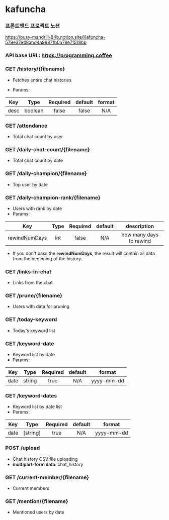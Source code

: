 # kafuncha

### 프론트엔드 프로젝트 노션

https://busy-mandrill-84b.notion.site/Kafuncha-579e37e48abd4a9887fb0a78e7f518bb

### API base URL: https://programming.coffee

### GET /history/{filename}

- Fetches entire chat histories

- Params:

| Key   | Type    | Required   | default   | format |
| :---: | :-----: | :--------: | :-------: | :----: |
| desc  | boolean | false      | false     | N/A    |

### GET /attendance

- Total chat count by user

### GET /daily-chat-count/{filename}

- Total chat count by date

### GET /daily-champion/{filename}

- Top user by date

### GET /daily-champion-rank/{filename}

- Users with rank by date
- Params:

| Key           | Type    | Required   | default   | description             |
| :-----------: | :-----: | :--------: | :-------: | :---------------------: |
| rewindNumDays | int     | false      | N/A       | how many days to rewind |

- If you don't pass the **rewindNumDays**, the result will contain all data from the beginning of the history.

### GET /links-in-chat

- Links from the chat

### GET /prune/{filename}

- Users with data for pruning

### GET /today-keyword

- Today's keyword list

### GET /keyword-date

- Keyword list by date
- Params:

| Key   | Type    | Required   | default   | format     |
| :---: | :-----: | :--------: | :-------: | :--------: |
| date  | string  | true       | N/A       | yyyy-mm-dd |

### GET /keyword-dates

- Keyword list by date list
- Params:

| Key   | Type      | Required   | default   | format     |
| :---: | :-----:   | :--------: | :-------: | :--------: |
| date  | [string]  | true       | N/A       | yyyy-mm-dd |

### POST /upload

- Chat history CSV file uploading
- **multipart-form data**: chat_history

### GET /current-member/{filename}

- Current members

### GET /mention/{filename}

- Mentioned users by date
